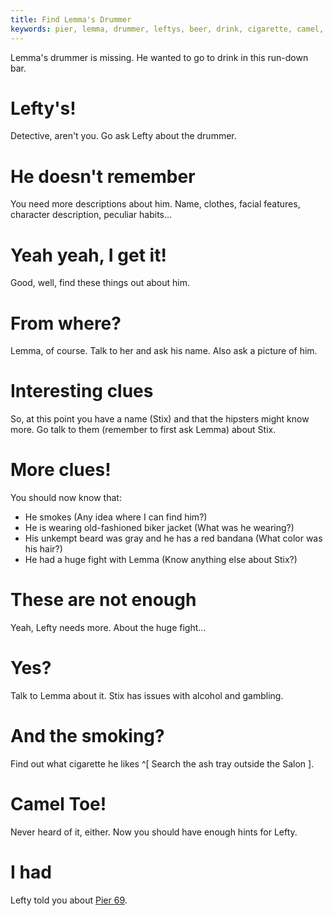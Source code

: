 ```yaml
---
title: Find Lemma's Drummer
keywords: pier, lemma, drummer, leftys, beer, drink, cigarette, camel, toe, gambling, beard, bandana
---
```


Lemma's drummer is missing. He wanted to go to drink in this run-down bar.

# Lefty's!
Detective, aren't you. Go ask Lefty about the drummer.

# He doesn't remember
You need more descriptions about him. Name, clothes, facial features, character description, peculiar habits...

# Yeah yeah, I get it!
Good, well, find these things out about him.

# From where?
Lemma, of course. Talk to her and ask his name. Also ask a picture of him.

# Interesting clues
So, at this point you have a name (Stix) and that the hipsters might know more. Go talk to them (remember to first ask Lemma) about Stix.

# More clues!
You should now know that:
 * He smokes (Any idea where I can find him?)
 * He is wearing old-fashioned biker jacket (What was he wearing?)
 * His unkempt beard was gray and he has a red bandana (What color was his hair?)
 * He had a huge fight with Lemma (Know anything else about Stix?)

# These are not enough
Yeah, Lefty needs more. About the huge fight...

# Yes?
Talk to Lemma about it. Stix has issues with alcohol and gambling.

# And the smoking?
Find out what cigarette he likes ^[ Search the ash tray outside the Salon ].

# Camel Toe!
Never heard of it, either. Now you should have enough hints for Lefty.

# I had
Lefty told you about [Pier 69](/050-pier69/index.md).
